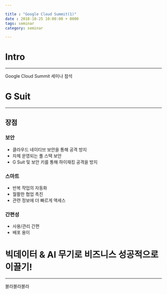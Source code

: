 ```yaml
---

title : "Google Cloud Summit(1)"
date : 2018-10-25 10:00:00 + 0000
tags: seminar
category: seminar

---
```


# Intro

---

Google Cloud Summit 세미나 참석


# G Suit

---

## 장점

### 보안

- 클라우드 네이티브 보안을 통해 공격 방지
- 자체 운영되는 풀 스택 보안
- G Suit 및 보안 키를 통해 하이재킹 공격을 방지


### 스마트

- 반복 작업의 자동화
- 월활한 협업 촉진
- 관련 정보에 더 빠르게 액세스


### 간편성

- 사용/관리 간편
- 배포 용이



# 빅데이터 & AI 무기로 비즈니스 성공적으로 이끌기!

---

블라블라블라

